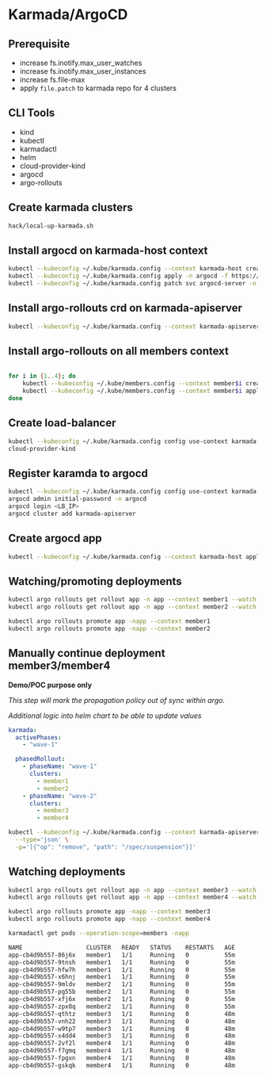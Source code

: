 # Karmada/ArgoCD

## Prerequisite
- increase fs.inotify.max_user_watches
- increase fs.inotify.max_user_instances
- increase fs.file-max
- apply `file.patch` to karmada repo for 4 clusters

## CLI Tools
- kind
- kubectl
- karmadactl
- helm
- cloud-provider-kind
- argocd
- argo-rollouts

## Create karmada clusters
```bash
hack/local-up-karmada.sh
```

## Install argocd on karmada-host context

```bash
kubectl --kubeconfig ~/.kube/karmada.config --context karmada-host create namespace argocd
kubectl --kubeconfig ~/.kube/karmada.config apply -n argocd -f https://raw.githubusercontent.com/argoproj/argo-cd/stable/manifests/install.yaml
kubectl --kubeconfig ~/.kube/karmada.config patch svc argocd-server -n argocd -p '{"spec": {"type": "LoadBalancer"}}'
```


## Install argo-rollouts crd on karmada-apiserver

```bash
kubectl --kubeconfig ~/.kube/karmada.config --context karmada-apiserver apply -k https://github.com/argoproj/argo-rollouts/manifests/crds?ref=v1.8.3

```


## Install argo-rollouts on all members context

```bash

for i in {1..4}; do
    kubectl --kubeconfig ~/.kube/members.config --context member$i create namespace argo-rollouts
    kubectl --kubeconfig ~/.kube/members.config --context member$i apply -n argo-rollouts -f https://github.com/argoproj/argo-rollouts/releases/latest/download/install.yaml
done
```

## Create load-balancer

```bash
kubectl --kubeconfig ~/.kube/karmada.config config use-context karmada-host
cloud-provider-kind
```

## Register karamda to argocd

```bash
kubectl --kubeconfig ~/.kube/karmada.config config use-context karmada-host
argocd admin initial-password -n argocd
argocd login <LB_IP>
argocd cluster add karmada-apiserver
```


## Create argocd app

```bash
kubectl --kubeconfig ~/.kube/karmada.config --context karmada-host apply -f app.yaml
```


## Watching/promoting deployments

```bash
kubectl argo rollouts get rollout app -n app --context member1 --watch
kubectl argo rollouts get rollout app -n app --context member2 --watch

kubectl argo rollouts promote app -napp --context member1
kubectl argo rollouts promote app -napp --context member2
```

## Manually continue deployment member3/member4

**Demo/POC purpose only**

*This step will mark the propagation policy out of sync within argo.*

*Additional logic into helm chart to be able to update values*

```yaml
karmada:
  activePhases:
    - "wave-1"

  phasedRollout:
    - phaseName: "wave-1"
      clusters:
        - member1
        - member2
    - phaseName: "wave-2"
      clusters:
        - member3
        - member4
```


```bash
kubectl --kubeconfig ~/.kube/karmada.config --context karmada-apiserver patch propagationpolicy app-phased -n app \
  --type='json' \
  -p='[{"op": "remove", "path": "/spec/suspension"}]'
```

## Watching deployments

```bash
kubectl argo rollouts get rollout app -n app --context member3 --watch
kubectl argo rollouts get rollout app -n app --context member4 --watch

kubectl argo rollouts promote app -napp --context member3
kubectl argo rollouts promote app -napp --context member4
```


```bash
karmadactl get pods --operation-scope=members -napp

NAME                  CLUSTER   READY   STATUS    RESTARTS   AGE
app-cb4d9b557-86j6x   member1   1/1     Running   0          55m
app-cb4d9b557-9tnsh   member1   1/1     Running   0          55m
app-cb4d9b557-hfw7h   member1   1/1     Running   0          55m
app-cb4d9b557-x6hnj   member1   1/1     Running   0          55m
app-cb4d9b557-9mldv   member2   1/1     Running   0          55m
app-cb4d9b557-pg55b   member2   1/1     Running   0          55m
app-cb4d9b557-xfj6x   member2   1/1     Running   0          55m
app-cb4d9b557-zpx8q   member2   1/1     Running   0          55m
app-cb4d9b557-qthtz   member3   1/1     Running   0          48m
app-cb4d9b557-vnh22   member3   1/1     Running   0          48m
app-cb4d9b557-w9tp7   member3   1/1     Running   0          48m
app-cb4d9b557-x4dd4   member3   1/1     Running   0          48m
app-cb4d9b557-2vf2l   member4   1/1     Running   0          48m
app-cb4d9b557-f7gmq   member4   1/1     Running   0          48m
app-cb4d9b557-fpgxn   member4   1/1     Running   0          48m
app-cb4d9b557-gskqk   member4   1/1     Running   0          48m
```
